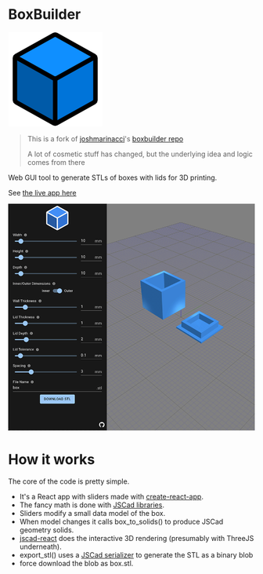# BoxBuilder

![logo](public/logo192.png)

> This is a fork of [joshmarinacci](https://github.com/joshmarinacci)'s [boxbuilder repo](https://github.com/joshmarinacci/boxbuilder)
>
> A lot of cosmetic stuff has changed, but the underlying idea and logic comes from there

Web GUI tool to generate STLs of boxes with lids for 3D printing.

See [the live app here](http://boxbuilder.cannonbury.co.uk/)

![screenshot](images/screenshot.png)

# How it works

The core of the code is pretty simple.

- It's a React app with sliders made with [create-react-app](https://create-react-app.dev).
- The fancy math is done with [JSCad libraries](https://github.com/jscad/OpenJSCAD.org).
- Sliders modify a small data model of the box.
- When model changes it calls box_to_solids() to produce JSCad geometry solids.
- [jscad-react](https://github.com/kenianbei/jscad-react) does the interactive 3D rendering (presumably with ThreeJS underneath).
- export_stl() uses a [JSCad serializer](https://www.npmjs.com/package/@jscad/stl-serializer) to generate the STL as a binary blob
- force download the blob as box.stl.
